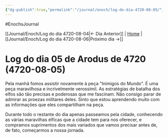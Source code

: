 ```yaml
---
{"dg-publish":true,"permalink":"/journal/enoch/log-do-dia-4720-08-05/","dgHomeLink":true,"dgPassFrontmatter":false}
---
```


#EnochsJournal 

[[Journal/Enoch/Log do dia 4720-08-04|<- Dia Anterior]] | [Home](_index.md) | [[Journal/Enoch/Log do dia 4720-08-06|Próximo dia ->]]

# Log do dia 05 de Arodus de 4720 (4720-08-05)
Pela manhã fomos assistir novamente à peça "Inimigos do Mundo". 
É uma peça maravilhosa e incrivelmente verossímil. As estratégias de batalha dos elfos são tão precisas e poderosas que me fascinam. Não consigo parar de admirar as proezas militares deles. Sinto que estou aprendendo muito com as informações que eles compartilham na peça.

Durante todo o restante do dia apenas passeamos pela cidade, conhecendo as várias maravilhas élficas que a cidade tem para nos oferecer, e compramos suprimentos dos mais variados que vamos precisar antes de, de fato, começarmos a nossa jornada.
